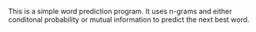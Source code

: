 This is a simple word prediction program. It uses n-grams and  either conditonal probability or mutual information to predict the next best word.
